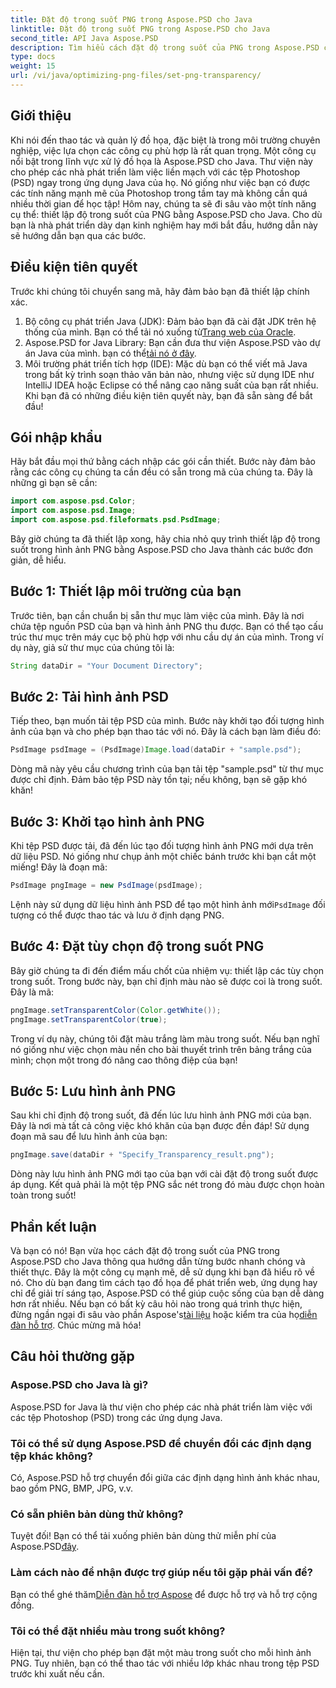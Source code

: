 ```yaml
---
title: Đặt độ trong suốt PNG trong Aspose.PSD cho Java
linktitle: Đặt độ trong suốt PNG trong Aspose.PSD cho Java
second_title: API Java Aspose.PSD
description: Tìm hiểu cách đặt độ trong suốt của PNG trong Aspose.PSD cho Java bằng hướng dẫn từng bước dễ dàng. Hoàn hảo cho các nhà phát triển và thiết kế đồ họa.
type: docs
weight: 15
url: /vi/java/optimizing-png-files/set-png-transparency/
---
```

## Giới thiệu
Khi nói đến thao tác và quản lý đồ họa, đặc biệt là trong môi trường chuyên nghiệp, việc lựa chọn các công cụ phù hợp là rất quan trọng. Một công cụ nổi bật trong lĩnh vực xử lý đồ họa là Aspose.PSD cho Java. Thư viện này cho phép các nhà phát triển làm việc liền mạch với các tệp Photoshop (PSD) ngay trong ứng dụng Java của họ. Nó giống như việc bạn có được các tính năng mạnh mẽ của Photoshop trong tầm tay mà không cần quá nhiều thời gian để học tập! Hôm nay, chúng ta sẽ đi sâu vào một tính năng cụ thể: thiết lập độ trong suốt của PNG bằng Aspose.PSD cho Java. Cho dù bạn là nhà phát triển dày dạn kinh nghiệm hay mới bắt đầu, hướng dẫn này sẽ hướng dẫn bạn qua các bước.
## Điều kiện tiên quyết
Trước khi chúng tôi chuyển sang mã, hãy đảm bảo bạn đã thiết lập chính xác.
1.  Bộ công cụ phát triển Java (JDK): Đảm bảo bạn đã cài đặt JDK trên hệ thống của mình. Bạn có thể tải nó xuống từ[Trang web của Oracle](https://www.oracle.com/java/technologies/javase-jdk11-downloads.html).
2.  Aspose.PSD for Java Library: Bạn cần đưa thư viện Aspose.PSD vào dự án Java của mình. bạn có thể[tải nó ở đây](https://releases.aspose.com/psd/java/).
3. Môi trường phát triển tích hợp (IDE): Mặc dù bạn có thể viết mã Java trong bất kỳ trình soạn thảo văn bản nào, nhưng việc sử dụng IDE như IntelliJ IDEA hoặc Eclipse có thể nâng cao năng suất của bạn rất nhiều.
Khi bạn đã có những điều kiện tiên quyết này, bạn đã sẵn sàng để bắt đầu!
## Gói nhập khẩu
Hãy bắt đầu mọi thứ bằng cách nhập các gói cần thiết. Bước này đảm bảo rằng các công cụ chúng ta cần đều có sẵn trong mã của chúng ta. Đây là những gì bạn sẽ cần:
```java
import com.aspose.psd.Color;
import com.aspose.psd.Image;
import com.aspose.psd.fileformats.psd.PsdImage;
```
Bây giờ chúng ta đã thiết lập xong, hãy chia nhỏ quy trình thiết lập độ trong suốt trong hình ảnh PNG bằng Aspose.PSD cho Java thành các bước đơn giản, dễ hiểu.
## Bước 1: Thiết lập môi trường của bạn
Trước tiên, bạn cần chuẩn bị sẵn thư mục làm việc của mình. Đây là nơi chứa tệp nguồn PSD của bạn và hình ảnh PNG thu được. Bạn có thể tạo cấu trúc thư mục trên máy cục bộ phù hợp với nhu cầu dự án của mình. Trong ví dụ này, giả sử thư mục của chúng tôi là:
```java
String dataDir = "Your Document Directory";
```
## Bước 2: Tải hình ảnh PSD
Tiếp theo, bạn muốn tải tệp PSD của mình. Bước này khởi tạo đối tượng hình ảnh của bạn và cho phép bạn thao tác với nó. Đây là cách bạn làm điều đó:
```java
PsdImage psdImage = (PsdImage)Image.load(dataDir + "sample.psd");
```
Dòng mã này yêu cầu chương trình của bạn tải tệp "sample.psd" từ thư mục được chỉ định. Đảm bảo tệp PSD này tồn tại; nếu không, bạn sẽ gặp khó khăn!
## Bước 3: Khởi tạo hình ảnh PNG
Khi tệp PSD được tải, đã đến lúc tạo đối tượng hình ảnh PNG mới dựa trên dữ liệu PSD. Nó giống như chụp ảnh một chiếc bánh trước khi bạn cắt một miếng! Đây là đoạn mã:
```java
PsdImage pngImage = new PsdImage(psdImage);
```
 Lệnh này sử dụng dữ liệu hình ảnh PSD để tạo một hình ảnh mới`PsdImage` đối tượng có thể được thao tác và lưu ở định dạng PNG.
## Bước 4: Đặt tùy chọn độ trong suốt PNG
Bây giờ chúng ta đi đến điểm mấu chốt của nhiệm vụ: thiết lập các tùy chọn trong suốt. Trong bước này, bạn chỉ định màu nào sẽ được coi là trong suốt. Đây là mã:
```java
pngImage.setTransparentColor(Color.getWhite());
pngImage.setTransparentColor(true);
```
Trong ví dụ này, chúng tôi đặt màu trắng làm màu trong suốt. Nếu bạn nghĩ nó giống như việc chọn màu nền cho bài thuyết trình trên bảng trắng của mình; chọn một trong đó nâng cao thông điệp của bạn!
## Bước 5: Lưu hình ảnh PNG
Sau khi chỉ định độ trong suốt, đã đến lúc lưu hình ảnh PNG mới của bạn. Đây là nơi mà tất cả công việc khó khăn của bạn được đền đáp! Sử dụng đoạn mã sau để lưu hình ảnh của bạn:
```java
pngImage.save(dataDir + "Specify_Transparency_result.png");
```
Dòng này lưu hình ảnh PNG mới tạo của bạn với cài đặt độ trong suốt được áp dụng. Kết quả phải là một tệp PNG sắc nét trong đó màu được chọn hoàn toàn trong suốt!
## Phần kết luận
Và bạn có nó! Bạn vừa học cách đặt độ trong suốt của PNG trong Aspose.PSD cho Java thông qua hướng dẫn từng bước nhanh chóng và thiết thực. Đây là một công cụ mạnh mẽ, dễ sử dụng khi bạn đã hiểu rõ về nó. Cho dù bạn đang tìm cách tạo đồ họa để phát triển web, ứng dụng hay chỉ để giải trí sáng tạo, Aspose.PSD có thể giúp cuộc sống của bạn dễ dàng hơn rất nhiều.
 Nếu bạn có bất kỳ câu hỏi nào trong quá trình thực hiện, đừng ngần ngại đi sâu vào phần Aspose's[tài liệu](https://reference.aspose.com/psd/java/) hoặc kiểm tra của họ[diễn đàn hỗ trợ](https://forum.aspose.com/c/psd/34). Chúc mừng mã hóa!
## Câu hỏi thường gặp
### Aspose.PSD cho Java là gì?
Aspose.PSD for Java là thư viện cho phép các nhà phát triển làm việc với các tệp Photoshop (PSD) trong các ứng dụng Java.
### Tôi có thể sử dụng Aspose.PSD để chuyển đổi các định dạng tệp khác không?
Có, Aspose.PSD hỗ trợ chuyển đổi giữa các định dạng hình ảnh khác nhau, bao gồm PNG, BMP, JPG, v.v.
### Có sẵn phiên bản dùng thử không?
Tuyệt đối! Bạn có thể tải xuống phiên bản dùng thử miễn phí của Aspose.PSD[đây](https://releases.aspose.com/).
### Làm cách nào để nhận được trợ giúp nếu tôi gặp phải vấn đề?
 Bạn có thể ghé thăm[Diễn đàn hỗ trợ Aspose](https://forum.aspose.com/c/psd/34) để được hỗ trợ và hỗ trợ cộng đồng.
### Tôi có thể đặt nhiều màu trong suốt không?
Hiện tại, thư viện cho phép bạn đặt một màu trong suốt cho mỗi hình ảnh PNG. Tuy nhiên, bạn có thể thao tác với nhiều lớp khác nhau trong tệp PSD trước khi xuất nếu cần.
